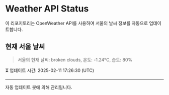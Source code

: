 
# Weather API Status

이 리포지토리는 OpenWeather API를 사용하여 서울의 날씨 정보를 자동으로 업데이트합니다.

## 현재 서울 날씨
> 서울의 현재 날씨: broken clouds, 온도: -1.24°C, 습도: 80%

⏳ 업데이트 시간: 2025-02-11 17:26:30 (UTC)

---
자동 업데이트 봇에 의해 관리됩니다.

